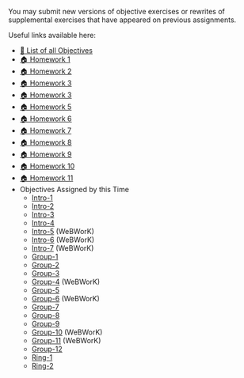 You may submit new versions of objective exercises or rewrites of supplemental exercises that have appeared on previous assignments.

Useful links available here:

<ul>
<li><a href="page:🎯 List of all Objectives">🎯 List of all Objectives</a></li>
<li><a href="assignment:🏠 Homework 1">🏠 Homework 1</a></li>
<li><a href="assignment:🏠 Homework 2">🏠 Homework 2</a></li>
<li><a href="assignment:🏠 Homework 3">🏠 Homework 3</a></li>
<li><a href="assignment:🏠 Homework 4">🏠 Homework 3</a></li>
<li><a href="assignment:🏠 Homework 5">🏠 Homework 5</a></li>
<li><a href="assignment:🏠 Homework 6">🏠 Homework 6</a></li>
<li><a href="assignment:🏠 Homework 7">🏠 Homework 7</a></li>
<li><a href="assignment:🏠 Homework 8">🏠 Homework 8</a></li>
<li><a href="assignment:🏠 Homework 9">🏠 Homework 9</a></li>
<li><a href="assignment:🏠 Homework 10">🏠 Homework 10</a></li>
<li><a href="assignment:🏠 Homework 11">🏠 Homework 11</a></li>
<li>
  Objectives Assigned by this Time
  <ul>
    <li><a href="assignment:Intro-1">Intro-1</a></li>
    <li><a href="assignment:Intro-2">Intro-2</a></li>
    <li><a href="assignment:Intro-3">Intro-3</a></li>
    <li><a href="assignment:Intro-4">Intro-4</a></li>
    <li><a href="assignment:Intro-5">Intro-5</a> (WeBWorK)</li>
    <li><a href="assignment:Intro-6">Intro-6</a> (WeBWorK)</li>
    <li><a href="assignment:Intro-7">Intro-7</a> (WeBWorK)</li>
  </ul>
  <ul>
    <li><a href="assignment:Group-1">Group-1</a></li>
    <li><a href="assignment:Group-2">Group-2</a></li>
    <li><a href="assignment:Group-3">Group-3</a></li>
    <li><a href="assignment:Group-4">Group-4</a> (WeBWorK)</li>
    <li><a href="assignment:Group-5">Group-5</a></li>
    <li><a href="assignment:Group-6">Group-6</a> (WeBWorK)</li>
    <li><a href="assignment:Group-7">Group-7</a></li>
    <li><a href="assignment:Group-8">Group-8</a></li>
    <li><a href="assignment:Group-9">Group-9</a></li>
    <li><a href="assignment:Group-10">Group-10</a> (WeBWorK)</li>
    <li><a href="assignment:Group-11">Group-11</a> (WeBWorK)</li>
    <li><a href="assignment:Group-12">Group-12</a></li>
  </ul>
  <ul>
    <li><a href="assignment:Ring-1">Ring-1</a></li>
    <li><a href="assignment:Ring-2">Ring-2</a></li>
  </ul>
</li>
